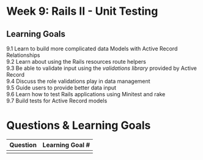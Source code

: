 # Week 9: Rails II - Unit Testing
## Learning Goals
9.1 Learn to build more complicated data Models with Active Record Relationships  
9.2 Learn about using the Rails resources route helpers   
9.3 Be able to validate input using the *validations library*  provided by Active Record   
9.4 Discuss the role validations play in data management  
9.5 Guide users to provide better data input   
9.6 Learn how to test Rails applications using Minitest and rake  
9.7 Build tests for Active Record models  


# Questions & Learning Goals
| Question | Learning Goal #|
|:--------:|-------------------
|          |   |
